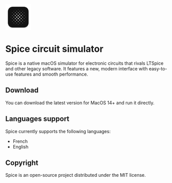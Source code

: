<img src="https://github.com/l0uisgrange/spice/blob/main/Spice/Assets.xcassets/AppIcon.appiconset/512x512%202x%201.png" width="80">

# Spice circuit simulator

Spice is a native macOS simulator for electronic circuits that rivals LTSpice and other legacy software. It features a new, modern interface with easy-to-use features and smooth performance.

## Download

You can download the latest version for MacOS 14+ and run it directly.

## Languages support

Spice currently supports the following languages:
- French
- English

## Copyright

Spice is an open-source project distributed under the MIT license.
